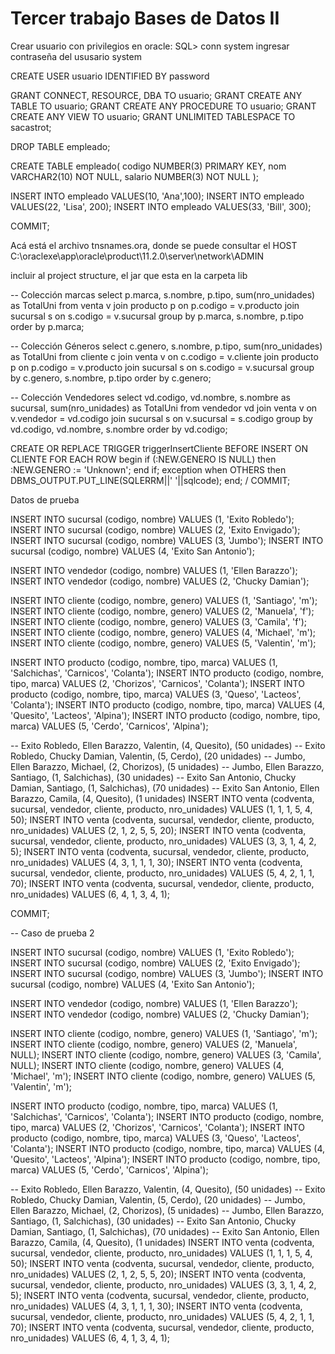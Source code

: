 # Tercer trabajo Bases de Datos II

Crear usuario con privilegios en oracle:
SQL> conn system
ingresar contraseña del ususario system

CREATE USER usuario IDENTIFIED BY password

GRANT CONNECT, RESOURCE, DBA TO usuario;
GRANT CREATE ANY TABLE TO usuario;
GRANT CREATE ANY PROCEDURE TO usuario;
GRANT CREATE ANY VIEW TO usuario;
GRANT UNLIMITED TABLESPACE TO sacastrot;

DROP TABLE empleado;

CREATE TABLE empleado(
  codigo NUMBER(3) PRIMARY KEY, 
  nom VARCHAR2(10) NOT NULL,
  salario NUMBER(3) NOT NULL
);

INSERT INTO empleado VALUES(10, 'Ana',100);
INSERT INTO empleado VALUES(22, 'Lisa', 200);
INSERT INTO empleado VALUES(33, 'Bill', 300);

COMMIT;


Acá está el archivo tnsnames.ora, donde se puede consultar el HOST
C:\oraclexe\app\oracle\product\11.2.0\server\network\ADMIN

incluir al project structure, el jar que esta en la carpeta lib

-- Colección marcas
select p.marca, s.nombre, p.tipo, sum(nro_unidades) as TotalUni
from
venta v join producto p on p.codigo = v.producto
join sucursal s on s.codigo = v.sucursal
group by p.marca, s.nombre, p.tipo order by p.marca;

-- Colección Géneros
select c.genero, s.nombre, p.tipo, sum(nro_unidades) as TotalUni
from
cliente c join venta v on c.codigo = v.cliente
join producto p on p.codigo = v.producto
join sucursal s on s.codigo = v.sucursal
group by c.genero, s.nombre, p.tipo order by c.genero;

-- Colección Vendedores
select vd.codigo, vd.nombre, s.nombre as sucursal, sum(nro_unidades) as TotalUni
from
vendedor vd join venta v on v.vendedor = vd.codigo
join sucursal s on v.sucursal = s.codigo
group by vd.codigo, vd.nombre, s.nombre order by vd.codigo;


CREATE OR REPLACE TRIGGER triggerInsertCliente
BEFORE INSERT
ON CLIENTE
FOR EACH ROW
begin
  if (:NEW.GENERO IS NULL) then
    :NEW.GENERO := 'Unknown';
  end if;
  exception
  when OTHERS then
    DBMS_OUTPUT.PUT_LINE(SQLERRM||' '||sqlcode);
end;
/
COMMIT;

Datos de prueba

INSERT INTO sucursal (codigo, nombre) VALUES (1, 'Exito Robledo');
INSERT INTO sucursal (codigo, nombre) VALUES (2, 'Exito Envigado');
INSERT INTO sucursal (codigo, nombre) VALUES (3, 'Jumbo');
INSERT INTO sucursal (codigo, nombre) VALUES (4, 'Exito San Antonio');

INSERT INTO vendedor (codigo, nombre) VALUES (1, 'Ellen Barazzo');
INSERT INTO vendedor (codigo, nombre) VALUES (2, 'Chucky Damian');

INSERT INTO cliente (codigo, nombre, genero) VALUES (1, 'Santiago', 'm');
INSERT INTO cliente (codigo, nombre, genero) VALUES (2, 'Manuela', 'f');
INSERT INTO cliente (codigo, nombre, genero) VALUES (3, 'Camila', 'f');
INSERT INTO cliente (codigo, nombre, genero) VALUES (4, 'Michael', 'm');
INSERT INTO cliente (codigo, nombre, genero) VALUES (5, 'Valentin', 'm');

INSERT INTO producto (codigo, nombre, tipo, marca) VALUES (1, 'Salchichas', 'Carnicos', 'Colanta');
INSERT INTO producto (codigo, nombre, tipo, marca) VALUES (2, 'Chorizos', 'Carnicos', 'Colanta');
INSERT INTO producto (codigo, nombre, tipo, marca) VALUES (3, 'Queso', 'Lacteos', 'Colanta');
INSERT INTO producto (codigo, nombre, tipo, marca) VALUES (4, 'Quesito', 'Lacteos', 'Alpina');
INSERT INTO producto (codigo, nombre, tipo, marca) VALUES (5, 'Cerdo', 'Carnicos', 'Alpina');

-- Exito Robledo, Ellen Barazzo, Valentin, (4, Quesito), (50 unidades)
-- Exito Robledo, Chucky Damian, Valentin, (5, Cerdo), (20 unidades)
-- Jumbo, Ellen Barazzo, Michael, (2, Chorizos), (5 unidades)
-- Jumbo, Ellen Barazzo, Santiago, (1, Salchichas), (30 unidades)
-- Exito San Antonio, Chucky Damian, Santiago, (1, Salchichas), (70 unidades)
-- Exito San Antonio, Ellen Barazzo, Camila, (4, Quesito), (1 unidades)
INSERT INTO venta (codventa, sucursal, vendedor, cliente, producto, nro_unidades) VALUES (1, 1, 1, 5, 4, 50);
INSERT INTO venta (codventa, sucursal, vendedor, cliente, producto, nro_unidades) VALUES (2, 1, 2, 5, 5, 20);
INSERT INTO venta (codventa, sucursal, vendedor, cliente, producto, nro_unidades) VALUES (3, 3, 1, 4, 2, 5);
INSERT INTO venta (codventa, sucursal, vendedor, cliente, producto, nro_unidades) VALUES (4, 3, 1, 1, 1, 30);
INSERT INTO venta (codventa, sucursal, vendedor, cliente, producto, nro_unidades) VALUES (5, 4, 2, 1, 1, 70);
INSERT INTO venta (codventa, sucursal, vendedor, cliente, producto, nro_unidades) VALUES (6, 4, 1, 3, 4, 1);

COMMIT;

-- Caso de prueba 2

INSERT INTO sucursal (codigo, nombre) VALUES (1, 'Exito Robledo');
INSERT INTO sucursal (codigo, nombre) VALUES (2, 'Exito Envigado');
INSERT INTO sucursal (codigo, nombre) VALUES (3, 'Jumbo');
INSERT INTO sucursal (codigo, nombre) VALUES (4, 'Exito San Antonio');

INSERT INTO vendedor (codigo, nombre) VALUES (1, 'Ellen Barazzo');
INSERT INTO vendedor (codigo, nombre) VALUES (2, 'Chucky Damian');

INSERT INTO cliente (codigo, nombre, genero) VALUES (1, 'Santiago', 'm');
INSERT INTO cliente (codigo, nombre, genero) VALUES (2, 'Manuela', NULL);
INSERT INTO cliente (codigo, nombre, genero) VALUES (3, 'Camila', NULL);
INSERT INTO cliente (codigo, nombre, genero) VALUES (4, 'Michael', 'm');
INSERT INTO cliente (codigo, nombre, genero) VALUES (5, 'Valentin', 'm');

INSERT INTO producto (codigo, nombre, tipo, marca) VALUES (1, 'Salchichas', 'Carnicos', 'Colanta');
INSERT INTO producto (codigo, nombre, tipo, marca) VALUES (2, 'Chorizos', 'Carnicos', 'Colanta');
INSERT INTO producto (codigo, nombre, tipo, marca) VALUES (3, 'Queso', 'Lacteos', 'Colanta');
INSERT INTO producto (codigo, nombre, tipo, marca) VALUES (4, 'Quesito', 'Lacteos', 'Alpina');
INSERT INTO producto (codigo, nombre, tipo, marca) VALUES (5, 'Cerdo', 'Carnicos', 'Alpina');

-- Exito Robledo, Ellen Barazzo, Valentin, (4, Quesito), (50 unidades)
-- Exito Robledo, Chucky Damian, Valentin, (5, Cerdo), (20 unidades)
-- Jumbo, Ellen Barazzo, Michael, (2, Chorizos), (5 unidades)
-- Jumbo, Ellen Barazzo, Santiago, (1, Salchichas), (30 unidades)
-- Exito San Antonio, Chucky Damian, Santiago, (1, Salchichas), (70 unidades)
-- Exito San Antonio, Ellen Barazzo, Camila, (4, Quesito), (1 unidades)
INSERT INTO venta (codventa, sucursal, vendedor, cliente, producto, nro_unidades) VALUES (1, 1, 1, 5, 4, 50);
INSERT INTO venta (codventa, sucursal, vendedor, cliente, producto, nro_unidades) VALUES (2, 1, 2, 5, 5, 20);
INSERT INTO venta (codventa, sucursal, vendedor, cliente, producto, nro_unidades) VALUES (3, 3, 1, 4, 2, 5);
INSERT INTO venta (codventa, sucursal, vendedor, cliente, producto, nro_unidades) VALUES (4, 3, 1, 1, 1, 30);
INSERT INTO venta (codventa, sucursal, vendedor, cliente, producto, nro_unidades) VALUES (5, 4, 2, 1, 1, 70);
INSERT INTO venta (codventa, sucursal, vendedor, cliente, producto, nro_unidades) VALUES (6, 4, 1, 3, 4, 1);







